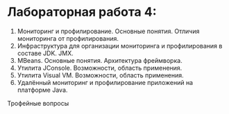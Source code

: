 # Лабораторная работа 4: 

1. Мониторинг и профилирование. Основные понятия. Отличия мониторинга от профилирования.
2. Инфраструктура для организации мониторинга и профилирования в составе JDK. JMX.
3. MBeans. Основные понятия. Архитектура фреймворка.
4. Утилита JConsole. Возможности, область применения.
5. Утилита Visual VM. Возможности, область применения.
6. Удалённый мониторинг и профилирование приложений на платформе Java.

Трофейные вопросы